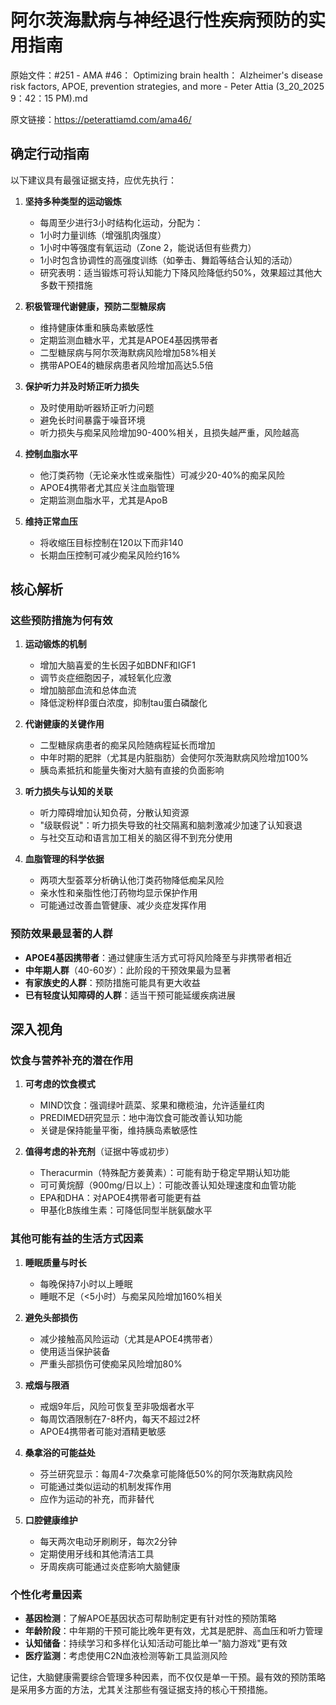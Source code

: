 # 阿尔茨海默病与神经退行性疾病预防的实用指南

原始文件：#251 - AMA #46： Optimizing brain health： Alzheimer's disease risk factors, APOE, prevention strategies, and more - Peter Attia (3_20_2025 9：42：15 PM).md

原文链接：https://peterattiamd.com/ama46/

## 确定行动指南

以下建议具有最强证据支持，应优先执行：

1. **坚持多种类型的运动锻炼**
   - 每周至少进行3小时结构化运动，分配为：
   - 1小时力量训练（增强肌肉强度）
   - 1小时中等强度有氧运动（Zone 2，能说话但有些费力）
   - 1小时包含协调性的高强度训练（如拳击、舞蹈等结合认知的活动）
   - 研究表明：适当锻炼可将认知能力下降风险降低约50%，效果超过其他大多数干预措施

2. **积极管理代谢健康，预防二型糖尿病**
   - 维持健康体重和胰岛素敏感性
   - 定期监测血糖水平，尤其是APOE4基因携带者
   - 二型糖尿病与阿尔茨海默病风险增加58%相关
   - 携带APOE4的糖尿病患者风险增加高达5.5倍

3. **保护听力并及时矫正听力损失**
   - 及时使用助听器矫正听力问题
   - 避免长时间暴露于噪音环境
   - 听力损失与痴呆风险增加90-400%相关，且损失越严重，风险越高

4. **控制血脂水平**
   - 他汀类药物（无论亲水性或亲脂性）可减少20-40%的痴呆风险
   - APOE4携带者尤其应关注血脂管理
   - 定期监测血脂水平，尤其是ApoB

5. **维持正常血压**
   - 将收缩压目标控制在120以下而非140
   - 长期血压控制可减少痴呆风险约16%

## 核心解析

### 这些预防措施为何有效

1. **运动锻炼的机制**
   - 增加大脑喜爱的生长因子如BDNF和IGF1
   - 调节炎症细胞因子，减轻氧化应激
   - 增加脑部血流和总体血流
   - 降低淀粉样β蛋白浓度，抑制tau蛋白磷酸化

2. **代谢健康的关键作用**
   - 二型糖尿病患者的痴呆风险随病程延长而增加
   - 中年时期的肥胖（尤其是内脏脂肪）会使阿尔茨海默病风险增加100%
   - 胰岛素抵抗和能量失衡对大脑有直接的负面影响

3. **听力损失与认知的关联**
   - 听力障碍增加认知负荷，分散认知资源
   - "级联假说"：听力损失导致的社交隔离和脑刺激减少加速了认知衰退
   - 与社交互动和语言加工相关的脑区得不到充分使用

4. **血脂管理的科学依据**
   - 两项大型荟萃分析确认他汀类药物降低痴呆风险
   - 亲水性和亲脂性他汀药物均显示保护作用
   - 可能通过改善血管健康、减少炎症发挥作用

### 预防效果最显著的人群

- **APOE4基因携带者**：通过健康生活方式可将风险降至与非携带者相近
- **中年期人群**（40-60岁）：此阶段的干预效果最为显著
- **有家族史的人群**：预防措施可能具有更大收益
- **已有轻度认知障碍的人群**：适当干预可能延缓疾病进展

## 深入视角

### 饮食与营养补充的潜在作用

1. **可考虑的饮食模式**
   - MIND饮食：强调绿叶蔬菜、浆果和橄榄油，允许适量红肉
   - PREDIMED研究显示：地中海饮食可能改善认知功能
   - 关键是保持能量平衡，维持胰岛素敏感性

2. **值得考虑的补充剂**（证据中等或初步）
   - Theracurmin（特殊配方姜黄素）：可能有助于稳定早期认知功能
   - 可可黄烷醇（900mg/日以上）：可能改善认知处理速度和血管功能
   - EPA和DHA：对APOE4携带者可能更有益
   - 甲基化B族维生素：可降低同型半胱氨酸水平

### 其他可能有益的生活方式因素

1. **睡眠质量与时长**
   - 每晚保持7小时以上睡眠
   - 睡眠不足（<5小时）与痴呆风险增加160%相关
   
2. **避免头部损伤**
   - 减少接触高风险运动（尤其是APOE4携带者）
   - 使用适当保护装备
   - 严重头部损伤可使痴呆风险增加80%

3. **戒烟与限酒**
   - 戒烟9年后，风险可恢复至非吸烟者水平
   - 每周饮酒限制在7-8杯内，每天不超过2杯
   - APOE4携带者可能对酒精更敏感

4. **桑拿浴的可能益处**
   - 芬兰研究显示：每周4-7次桑拿可能降低50%的阿尔茨海默病风险
   - 可能通过类似运动的机制发挥作用
   - 应作为运动的补充，而非替代

5. **口腔健康维护**
   - 每天两次电动牙刷刷牙，每次2分钟
   - 定期使用牙线和其他清洁工具
   - 牙周疾病可能通过炎症影响大脑健康

### 个性化考量因素

- **基因检测**：了解APOE基因状态可帮助制定更有针对性的预防策略
- **年龄阶段**：中年期的干预可能比晚年更有效，尤其是肥胖、高血压和听力管理
- **认知储备**：持续学习和多样化认知活动可能比单一"脑力游戏"更有效
- **医疗监测**：考虑使用C2N血液检测等新工具监测风险

记住，大脑健康需要综合管理多种因素，而不仅仅是单一干预。最有效的预防策略是采用多方面的方法，尤其关注那些有强证据支持的核心干预措施。